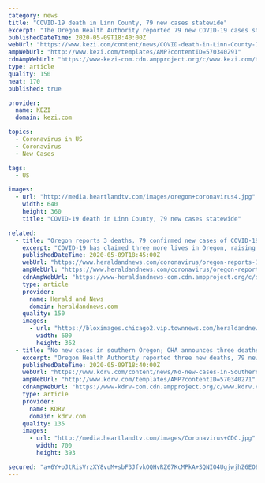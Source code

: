 ```yaml
---
category: news
title: "COVID-19 death in Linn County, 79 new cases statewide"
excerpt: "The Oregon Health Authority reported 79 new COVID-19 cases statewide and three more deaths, bringing the statewide total to 3160 and the death toll to 127."
publishedDateTime: 2020-05-09T18:40:00Z
webUrl: "https://www.kezi.com/content/news/COVID-death-in-Linn-County-79-new-cases-statewide-570340291.html"
ampWebUrl: "http://www.kezi.com/templates/AMP?contentID=570340291"
cdnAmpWebUrl: "https://www-kezi-com.cdn.ampproject.org/c/www.kezi.com/templates/AMP?contentID=570340291"
type: article
quality: 150
heat: 170
published: true

provider:
  name: KEZI
  domain: kezi.com

topics:
  - Coronavirus in US
  - Coronavirus
  - New Cases

tags:
  - US

images:
  - url: "http://media.heartlandtv.com/images/oregon+coronavirus4.jpg"
    width: 640
    height: 360
    title: "COVID-19 death in Linn County, 79 new cases statewide"

related:
  - title: "Oregon reports 3 deaths, 79 confirmed new cases of COVID-19 Saturday"
    excerpt: "COVID-19 has claimed three more lives in Oregon, raising the state’s death toll to 127, the Oregon Health Authority reported at 8 a.m. Saturday, May 9, according to a news"
    publishedDateTime: 2020-05-09T18:45:00Z
    webUrl: "https://www.heraldandnews.com/coronavirus/oregon-reports-3-deaths-79-confirmed-new-cases-of-covid-19-saturday/article_62f5e441-1dc2-5b92-9113-ab4b6afbf750.html"
    ampWebUrl: "https://www.heraldandnews.com/coronavirus/oregon-reports-3-deaths-79-confirmed-new-cases-of-covid-19-saturday/article_62f5e441-1dc2-5b92-9113-ab4b6afbf750.amp.html"
    cdnAmpWebUrl: "https://www-heraldandnews-com.cdn.ampproject.org/c/s/www.heraldandnews.com/coronavirus/oregon-reports-3-deaths-79-confirmed-new-cases-of-covid-19-saturday/article_62f5e441-1dc2-5b92-9113-ab4b6afbf750.amp.html"
    type: article
    provider:
      name: Herald and News
      domain: heraldandnews.com
    quality: 150
    images:
      - url: "https://bloximages.chicago2.vip.townnews.com/heraldandnews.com/content/tncms/assets/v3/editorial/b/23/b23fbef0-b3e3-5a62-bfca-0047cef084b7/5e8d0fcb335a3.image.jpg"
        width: 600
        height: 362
  - title: "No new cases in southern Oregon; OHA announces three deaths, 79 cases"
    excerpt: "Oregon Health Authority reported three new deaths, 79 new confirmed cases and 13 new presumptive cases of COVID-19 as of Saturday. The total number of confirmed cases in the state is up to 3,160, and number of negative tests is 71,"
    publishedDateTime: 2020-05-09T18:40:00Z
    webUrl: "https://www.kdrv.com/content/news/No-new-cases-in-Southern-Oregon-OHA-announced--570340271.html"
    ampWebUrl: "http://www.kdrv.com/templates/AMP?contentID=570340271"
    cdnAmpWebUrl: "https://www-kdrv-com.cdn.ampproject.org/c/www.kdrv.com/templates/AMP?contentID=570340271"
    type: article
    provider:
      name: KDRV
      domain: kdrv.com
    quality: 135
    images:
      - url: "http://media.heartlandtv.com/images/Coronavirus+CDC.jpg"
        width: 700
        height: 393

secured: "a+6Y+oJtRisVrzXY8vuM+sbF3JfvkOQHvRZ67KcMPkA+SQNIO4UgjwjhZ6EOEGDjSqhS3tjAMuCmMi+u071HsN8mSzjcVV0AzFd7UP1JGmQW5WUPpRq2vTNncF5FLH4N6+LWWdYV2Igb8cWc6jT+xkcLHu6p5yHNuA4/zFK8ZPUHtgbaZg1My63kZhCEjxVmiYfPHkm0AsR565HUplX7UmtQsxkADUtdJOvzICuqr9poqa44WCfrkPExKPlkMTtzxbZKN/yw3vTaX9ko1SA1FpaWqS6a4XtFW91tK76JP+PCCLaMYbXzkt3BMEe1oIz2267836CZ7wX8fi6CpFJSrdh+eMlL+XysbKJOpwghrdVPYZC2LIQFJtjLF5OVs8jLImnWoUqu6XNHSaA6O56A1URg7ABuGLo+h6vb9KTOJSFAousrWKCUIg5XUsbwXTT2ObQ48cSTPqHQsWx280v8+Q5MW/Uyjnj2hVTbelCoH1g=;dVkpvMAmQ5gMazr1C5cBAg=="
---
```



